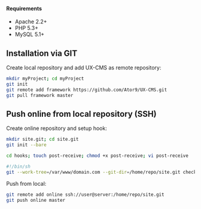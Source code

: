 #### Requirements
* Apache 2.2+
* PHP 5.3+
* MySQL 5.1+

## Installation via GIT
Create local repository and add UX-CMS as remote repository:
```sh
mkdir myProject; cd myProject
git init
git remote add framework https://github.com/Ator9/UX-CMS.git
git pull framework master
```
## Push online from local repository (SSH)
Create online repository and setup hook:
```sh
mkdir site.git; cd site.git
git init --bare

cd hooks; touch post-receive; chmod +x post-receive; vi post-receive
```
```sh
#!/bin/sh
git --work-tree=/var/www/domain.com --git-dir=/home/repo/site.git checkout -f
```
Push from local:
```sh
git remote add online ssh://user@server:/home/repo/site.git
git push online master
```
